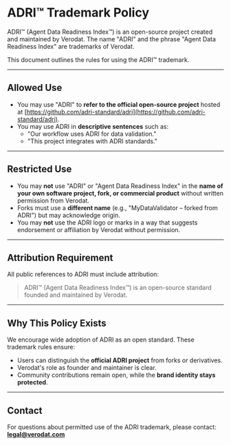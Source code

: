 # ADRI™ Trademark Policy

ADRI™ (Agent Data Readiness Index™) is an open-source project created and maintained by Verodat.
The name "ADRI" and the phrase "Agent Data Readiness Index" are trademarks of Verodat.

This document outlines the rules for using the ADRI™ trademark.

---

## Allowed Use

- You may use "ADRI" to **refer to the official open-source project** hosted at [https://github.com/adri-standard/adri](https://github.com/adri-standard/adri).
- You may use ADRI in **descriptive sentences** such as:
  - "Our workflow uses ADRI for data validation."
  - "This project integrates with ADRI standards."

---

## Restricted Use

- You may **not** use "ADRI" or "Agent Data Readiness Index" in the **name of your own software project, fork, or commercial product** without written permission from Verodat.
- Forks must use a **different name** (e.g., "MyDataValidator – forked from ADRI") but may acknowledge origin.
- You may **not** use the ADRI logo or marks in a way that suggests endorsement or affiliation by Verodat without permission.

---

## Attribution Requirement

All public references to ADRI must include attribution:

> ADRI™ (Agent Data Readiness Index™) is an open-source standard founded and maintained by Verodat.

---

## Why This Policy Exists

We encourage wide adoption of ADRI as an open standard.
These trademark rules ensure:
- Users can distinguish the **official ADRI project** from forks or derivatives.
- Verodat's role as founder and maintainer is clear.
- Community contributions remain open, while the **brand identity stays protected**.

---

## Contact

For questions about permitted use of the ADRI trademark, please contact:
**legal@verodat.com**
